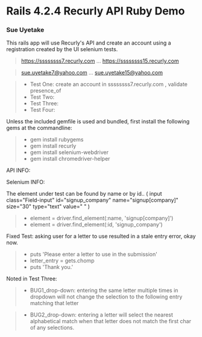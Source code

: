 # Rails 4.2.4 Recurly API Ruby Demo
### Sue Uyetake

This rails app will use Recurly's API 
and create an account using a registration
created by the UI selenium tests.

> https://ssssssss7.recurly.com
...
https://ssssssss15.recurly.com

> sue.uyetake7@yahoo.com
...
sue.uyetake15@yahoo.com

> * Test One: create an account in ssssssss7.recurly.com , validate presence_of
> * Test Two: 
> * Test Three: 
> * Test Four: 


Unless the included gemfile is used and bundled,
first install the following gems at the commandline:

> * gem install rubygems
> * gem install recurly
> * gem install selenium-webdriver
> * gem install chromedriver-helper


API INFO: 


Selenium INFO: 

The element under test can be found by name or by id..
( input class="Field-input" id="signup_company" name="signup[company]" size="30" type="text" value=" " )

> * element = driver.find_element(:name, 'signup[company]')
> * element = driver.find_element(:id, 'signup_company')

Fixed Test: asking user for a letter to use resulted in a stale entry error, okay now.
> * puts 'Please enter a letter to use in the submission'
> * letter_entry = gets.chomp
> * puts 'Thank you.'

Noted in Test Three:
> * BUG1_drop-down: entering the same letter multiple times in dropdown
will not change the selection to the following entry matching that letter

> * BUG2_drop-down: entering a letter will select the nearest alphabetical
match when that letter does not match the first char of any selections.
